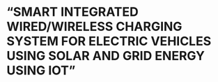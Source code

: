 <h1>“SMART INTEGRATED WIRED/WIRELESS CHARGING SYSTEM FOR ELECTRIC VEHICLES
USING SOLAR AND GRID ENERGY USING IOT”</h1>
